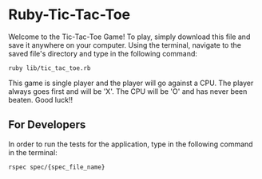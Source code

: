 # Ruby-Tic-Tac-Toe

Welcome to the Tic-Tac-Toe Game! To play, simply download this file and save it anywhere on your computer. Using the terminal, navigate to the saved file's directory and type in the following command:

    ruby lib/tic_tac_toe.rb

This game is single player and the player will go against a CPU. The player always goes first and will be 'X'. The CPU will be 'O' and has never been beaten. Good luck!!

## For Developers

In order to run the tests for the application, type in the following command in the terminal:

    rspec spec/{spec_file_name}


